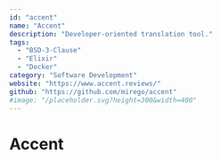 ```yaml
---
id: "accent"
name: "Accent"
description: "Developer-oriented translation tool."
tags:
  - "BSD-3-Clause"
  - "Elixir"
  - "Docker"
category: "Software Development"
website: "https://www.accent.reviews/"
github: "https://github.com/mirego/accent"
#image: "/placeholder.svg?height=300&width=400"
---
```


# Accent
